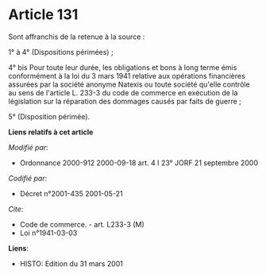 # Article 131

Sont affranchis de la retenue à la source :

1° à 4° (Dispositions périmées) ;

4° bis Pour toute leur durée, les obligations et bons à long terme émis conformément à la loi du 3 mars 1941 relative aux
opérations financières assurées par la société anonyme Natexis ou toute société qu'elle contrôle au sens de l'article L.
233-3 du code de commerce en exécution de la législation sur la réparation des dommages causés par faits de guerre ;

5° (Disposition périmée).

**Liens relatifs à cet article**

_Modifié par_:

  - Ordonnance 2000-912 2000-09-18 art. 4 I 23° JORF 21 septembre 2000

_Codifié par_:

  - Décret n°2001-435 2001-05-21

_Cite_:

  - Code de commerce. - art. L233-3 (M)
  - Loi n°1941-03-03

**Liens**:

  - HISTO: Edition du 31 mars 2001
